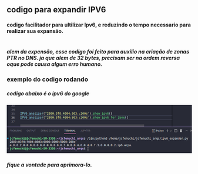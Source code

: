 #
## codigo para expandir IPV6
#### codigo facilitador para ultilizar Ipv6, e reduzindo o tempo necessario para realizar sua expansão.
#
##### alem da expensão, esse codigo foi feito para auxilio na criação de zonas PTR no DNS. ja que alem de 32 bytes, precisam ser na ordem reversa oque pode causa algum erro humano. 


### exemplo do codigo rodando
##### codigo abaixo é o ipv6 do google
![exemplo](/exemplo.png)

##### fique a vontade para aprimora-lo.
